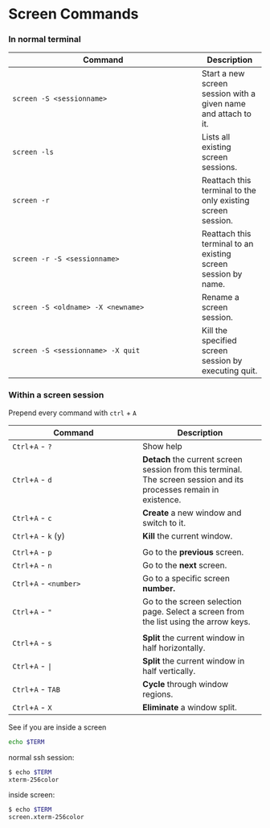 # Screen Commands



### In normal terminal

<table><thead><tr><th width="361">Command</th><th>Description</th></tr></thead><tbody><tr><td><code>screen -S &#x3C;sessionname></code></td><td>Start a new screen session with a given name and attach to it.</td></tr><tr><td><code>screen -ls</code></td><td>Lists all existing screen sessions.</td></tr><tr><td><code>screen -r</code></td><td>Reattach this terminal to the only existing screen session.</td></tr><tr><td><code>screen -r -S &#x3C;sessionname></code></td><td>Reattach this terminal to an existing screen session by name.</td></tr><tr><td><code>screen -S &#x3C;oldname> -X &#x3C;newname></code></td><td>Rename a screen session.</td></tr><tr><td><code>screen -S &#x3C;sessionname> -X quit</code></td><td>Kill the specified screen session by executing quit.</td></tr></tbody></table>



### Within a screen session

Prepend every command with `ctrl` + `A`

<table><thead><tr><th width="243">Command</th><th>Description</th></tr></thead><tbody><tr><td><code>Ctrl</code>+<code>A</code> - <code>?</code></td><td>Show help</td></tr><tr><td><code>Ctrl</code>+<code>A</code> - <code>d</code></td><td><strong>Detach</strong> the current screen session from this terminal. The screen session and its processes remain in existence.</td></tr><tr><td><code>Ctrl</code>+<code>A</code> - <code>c</code></td><td><strong>Create</strong> a new window and switch to it.</td></tr><tr><td><code>Ctrl</code>+<code>A</code> - <code>k</code> (y)</td><td><strong>Kill</strong> the current window.</td></tr><tr><td></td><td></td></tr><tr><td><code>Ctrl</code>+<code>A</code> - <code>p</code></td><td>Go to the <strong>previous</strong> screen.</td></tr><tr><td><code>Ctrl</code>+<code>A</code> - <code>n</code></td><td>Go to the <strong>next</strong> screen.</td></tr><tr><td><code>Ctrl</code>+<code>A</code> - <code>&#x3C;number></code></td><td>Go to a specific screen <strong>number.</strong></td></tr><tr><td><code>Ctrl</code>+<code>A</code> - <code>"</code></td><td>Go to the screen selection page. Select a screen from the list using the arrow keys.</td></tr><tr><td></td><td></td></tr><tr><td><code>Ctrl</code>+<code>A</code> - <code>s</code></td><td><strong>Split</strong> the current window in half horizontally.</td></tr><tr><td><code>Ctrl</code>+<code>A</code> - <code>|</code></td><td><strong>Split</strong> the current window in half vertically.</td></tr><tr><td><code>Ctrl</code>+<code>A</code> - <code>TAB</code></td><td><strong>Cycle</strong> through window regions.</td></tr><tr><td><code>Ctrl</code>+<code>A</code> - <code>X</code></td><td><strong>Eliminate</strong> a window split.</td></tr></tbody></table>



See if you are inside a screen

```bash
echo $TERM
```



normal ssh session:

```bash
$ echo $TERM
xterm-256color
```

inside screen:

```bash
$ echo $TERM
screen.xterm-256color
```
